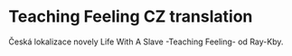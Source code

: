 # Teaching Feeling CZ translation
Česká lokalizace novely Life With A Slave -Teaching Feeling- od Ray-Kby.

